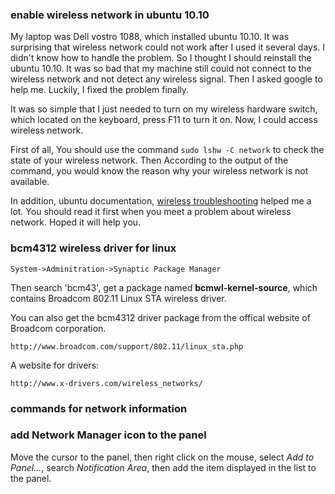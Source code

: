 ### enable wireless network in ubuntu 10.10

My laptop was Dell vostro 1088, which installed ubuntu 10.10. It was surprising
that wireless network could not work after I used it several days. I didn't know
how to handle the problem. So I thought I should reinstall the ubuntu 10.10. It
was so bad that my machine still could not connect to the wireless network and
not detect any wireless signal. Then I asked google to help me. Luckily, I
fixed the problem finally. 

It was so simple that I just needed to turn on my wireless hardware switch, which
located on the keyboard, press F11 to turn it on. Now, I could access wireless network. 

First of all, You should use the command `sudo lshw -C network` to check the state of 
your wireless network. Then According to the output of the command, you would
know the reason why your wireless network is not available.

In addition, ubuntu documentation, [wireless troubleshooting][1] helped me a lot. You 
should read it first when you meet a problem about wireless network. Hoped it will help you.

### bcm4312 wireless driver for linux

    System->Adminitration->Synaptic Package Manager

Then search 'bcm43', get a package named __bcmwl-kernel-source__, which
contains Broadcom 802.11 Linux STA wireless driver.

You can also get the bcm4312 driver package from the offical website of
Broadcom corporation.
    
    http://www.broadcom.com/support/802.11/linux_sta.php

A website for drivers:
    
    http://www.x-drivers.com/wireless_networks/

### commands for network information 

### add Network Manager icon to the panel

Move the cursor to the panel, then right click on the mouse, select _Add to
Panel..._, search _Notification Area_, then add the item displayed in the
list to the panel.


[1]:https://help.ubuntu.com/10.10/internet/C/troubleshooting-wireless.html#troubleshooting-wireless-disabled 

